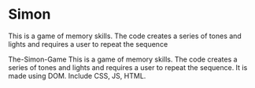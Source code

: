 # Simon
This is a game of memory skills. The code creates a series of tones and lights and requires a user to repeat the sequence

The-Simon-Game
This is a game of memory skills. The code creates a series of tones and lights and requires a user to repeat the sequence. It is made using DOM. Include CSS, JS, HTML. 
